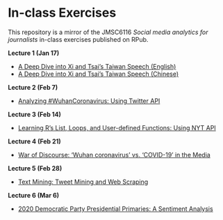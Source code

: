 # In-class Exercises
This repository is a mirror of the JMSC6116 _Social media analytics for journalists_ in-class exercises published on RPub.

**Lecture 1 (Jan 17)**
* [A Deep Dive into Xi and Tsai’s Taiwan Speech (English)](https://elgarteo.github.io/JMSC6116/Lecture_1-taiwan_speech_english.html)
* [A Deep Dive into Xi and Tsai’s Taiwan Speech (Chinese)](https://elgarteo.github.io/JMSC6116/Lecture_1-taiwan_speech_chinese.html)

**Lecture 2 (Feb 7)**
* [Analyzing #WuhanCoronavirus: Using Twitter API](https://elgarteo.github.io/JMSC6116/Lecture_2-twitter_api.html)

**Lecture 3 (Feb 14)**
* [Learning R’s List, Loops, and User-defined Functions: Using NYT API](https://elgarteo.github.io/JMSC6116/Lecture_3-nyt_api.html)

**Lecture 4 (Feb 21)**
* [War of Discourse: ‘Wuhan coronavirus’ vs. ‘COVID-19’ in the Media](https://elgarteo.github.io/JMSC6116/Lecture_4-news_api.html)

**Lecture 5 (Feb 28)**
* [Text Mining: Tweet Mining and Web Scraping](https://fukingwa.github.io/JMSC6116-2020/lecture5_2020.html)

**Lecture 6 (Mar 6)**
* [2020 Democratic Party Presidential Primaries: A Sentiment Analysis](https://elgarteo.github.io/JMSC6116/Lecture_6-sentiment_analysis.html)

